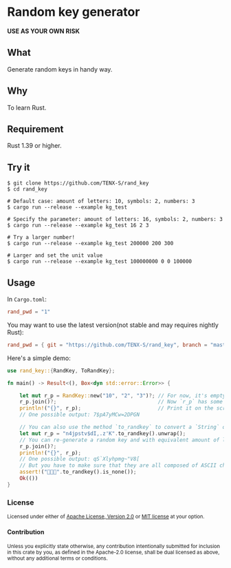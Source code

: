 # Random key generator


**USE AS YOUR OWN RISK**

## What

Generate random keys in handy way. 


## Why

To learn Rust.


## Requirement

Rust 1.39 or higher.


## Try it

```shell script
$ git clone https://github.com/TENX-S/rand_key
$ cd rand_key

# Default case: amount of letters: 10, symbols: 2, numbers: 3
$ cargo run --release --example kg_test

# Specify the parameter: amount of letters: 16, symbols: 2, numbers: 3
$ cargo run --release --example kg_test 16 2 3

# Try a larger number!
$ cargo run --release --example kg_test 200000 200 300

# Larger and set the unit value
$ cargo run --release --example kg_test 100000000 0 0 100000
```


## Usage

In `Cargo.toml`:
```toml
rand_pwd = "1"
```

You may want to use the latest version(not stable and may requires nightly Rust):
```toml
rand_pwd = { git = "https://github.com/TENX-S/rand_key", branch = "master" }
```

Here's a simple demo:
```rust
use rand_key::{RandKey, ToRandKey};

fn main() -> Result<(), Box<dyn std::error::Error>> {

    let mut r_p = RandKey::new("10", "2", "3")?; // For now, it's empty. Use method `join` to generate the key
    r_p.join()?;                                 // Now `r_p` has some content, be kept in its `key` field
    println!("{}", r_p);                         // Print it on the screen
    // One possible output: 7$pA7yMCw=2DPGN

    // You can also use the method `to_randkey` to convert a `String` or `&str` to `RandPwd`
    let mut r_p = "n4jpstv$dI,.z'K".to_randkey().unwrap();
    // You can re-generate a random key and with equivalent amount of letters, symbols and numbers. Like below:
    r_p.join()?;
    println!("{}", r_p);
    // One possible output: qS`Xlyhpmg~"V8[
    // But you have to make sure that they are all composed of ASCII characters or it will return `None`.
    assert!("🦀️🦀️🦀️".to_randkey().is_none());
    Ok(())
}
```


### License

<sup>
Licensed under either of <a href="LICENSE-APACHE">Apache License, Version
2.0</a> or <a href="LICENSE-MIT">MIT license</a> at your option.
</sup>

<br>

#### Contribution 

<sub>
Unless you explicitly state otherwise, any contribution intentionally submitted
for inclusion in this crate by you, as defined in the Apache-2.0 license, shall
be dual licensed as above, without any additional terms or conditions.
</sub>
